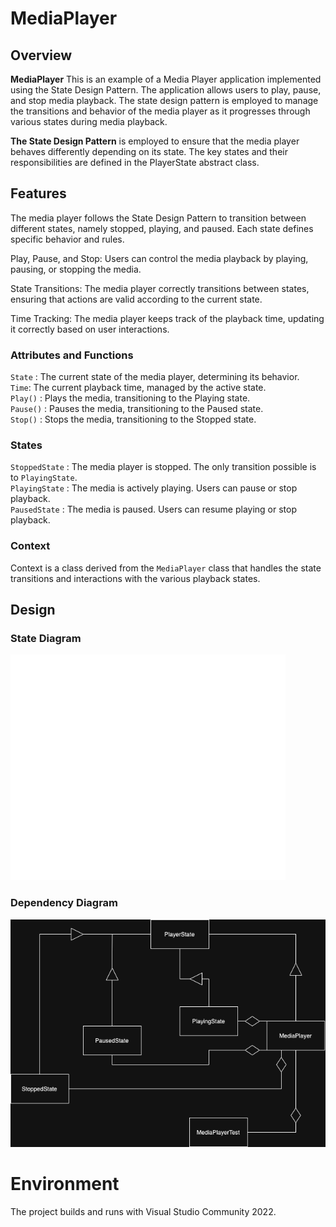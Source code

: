 # MediaPlayer

## Overview

**MediaPlayer** This is an example of a Media Player application implemented using the State Design Pattern. The application allows users to play, pause, and stop media playback. The state design pattern is employed to manage the transitions and behavior of the media player as it progresses through various states during media playback.

**The State Design Pattern** is employed to ensure that the media player behaves differently depending on its state. The key states and their responsibilities are defined in the PlayerState abstract class.

## Features

The media player follows the State Design Pattern to transition between different states, namely stopped, playing, and paused. Each state defines specific behavior and rules.

Play, Pause, and Stop: Users can control the media playback by playing, pausing, or stopping the media.

State Transitions: The media player correctly transitions between states, ensuring that actions are valid according to the current state.

Time Tracking: The media player keeps track of the playback time, updating it correctly based on user interactions.

### Attributes and Functions

`State` : The current state of the media player, determining its behavior.   
`Time`: The current playback time, managed by the active state.  
`Play()` : Plays the media, transitioning to the Playing state.  
`Pause()` : Pauses the media, transitioning to the Paused state.  
`Stop()` : Stops the media, transitioning to the Stopped state.  

### States

`StoppedState` : The media player is stopped. The only transition possible is to `PlayingState`.  
`PlayingState` : The media is actively playing. Users can pause or stop playback.  
`PausedState` : The media is paused. Users can resume playing or stop playback.  

### Context

Context is a class derived from the `MediaPlayer` class that handles the state transitions and interactions with the various playback states.

## Design

### State Diagram
![State diagram](Images/StateDiagram.png)

### Dependency Diagram
![Class diagram](Images/DependencyDiagram.png)

# Environment
The project builds and runs with Visual Studio Community 2022.
